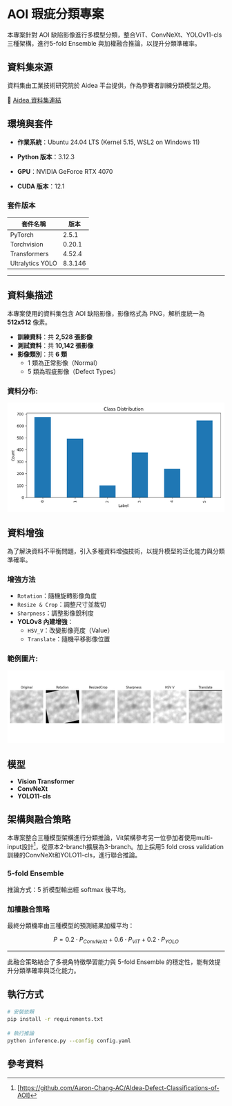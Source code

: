 # AOI 瑕疵分類專案

本專案針對 AOI 缺陷影像進行多模型分類，整合ViT、ConvNeXt、YOLOv11-cls三種架構，進行5-fold Ensemble 與加權融合推論，以提升分類準確率。

## 資料集來源

資料集由工業技術研究院於 Aidea 平台提供，作為參賽者訓練分類模型之用。

🔗 [Aidea 資料集連結](https://aidea-web.tw/topic/285ef3be-44eb-43dd-85cc-f0388bf85ea4)

## 環境與套件

- **作業系統**：Ubuntu 24.04 LTS (Kernel 5.15, WSL2 on Windows 11)

- **Python 版本**：3.12.3

- **GPU**：NVIDIA GeForce RTX 4070

- **CUDA 版本**：12.1

### 套件版本

| 套件名稱         | 版本       |
|------------------|------------|
| PyTorch          | 2.5.1      |
| Torchvision      | 0.20.1     |
| Transformers     | 4.52.4     |
| Ultralytics YOLO | 8.3.146    |


---

## 資料集描述


本專案使用的資料集包含 AOI 缺陷影像，影像格式為 PNG，解析度統一為 **512x512** 像素。

- **訓練資料**：共 **2,528 張影像**
- **測試資料**：共 **10,142 張影像**
- **影像類別**：共 **6 類**
  - 1 類為正常影像（Normal）
  - 5 類為瑕疵影像（Defect Types）
 
### 資料分布:

![資料分布](images/class_distribution.png )

## 資料增強

為了解決資料不平衡問題，引入多種資料增強技術，以提升模型的泛化能力與分類準確率。

###  增強方法

- `Rotation`：隨機旋轉影像角度
- `Resize & Crop`：調整尺寸並裁切
- `Sharpness`：調整影像銳利度
- **YOLOv8 內建增強**：
  - `HSV_V`：改變影像亮度（Value）
  - `Translate`：隨機平移影像位置

### 範例圖片:

![資料增強圖片](images/da_examples.png )

## 模型
- **Vision Transformer**
- **ConvNeXt**
- **YOLO11-cls**

## 架構與融合策略
本專案整合三種模型架構進行分類推論，Vit架構參考另一位參加者使用multi-input設計[^1]，從原本2-branch擴展為3-branch。加上採用5 fold cross validation 訓練的ConvNeXt和YOLO11-cls，進行聯合推論。

### 5-fold Ensemble

推論方式：5 折模型輸出經 softmax 後平均。

###  加權融合策略

最終分類機率由三種模型的預測結果加權平均：

$$
P = 0.2 \cdot P_{ConvNeXt} + 0.6 \cdot P_{ViT} + 0.2 \cdot P_{YOLO}
$$


---

此融合策略結合了多視角特徵學習能力與 5-fold Ensemble 的穩定性，能有效提升分類準確率與泛化能力。


## 執行方式

```bash
# 安裝依賴
pip install -r requirements.txt

# 執行推論
python inference.py --config config.yaml

```


## 參考資料

[^1]:[https://github.com/Aaron-Chang-AC/AIdea-Defect-Classifications-of-AOI]

